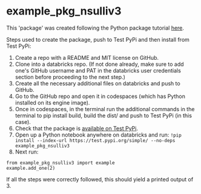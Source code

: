# example_pkg_nsulliv3
This 'package' was created following the Python package tutorial [here](https://packaging.python.org/en/latest/tutorials/packaging-projects/).

Steps used to create the package, push to Test PyPi and then install from Test PyPi:
1. Create a repo with a README and MIT license on GitHub.
2. Clone into a databricks repo. (If not done already, make sure to add one's GitHub username and PAT in the databricks user credentials section before proceeding to the next step.)
3. Create all the necessary additional files on databricks and push to GitHub.
4. Go to the GitHub repo and open it in codespaces (which has Python installed on its engine image).
5. Once in codespaces, in the terminal run the additional commands in the terminal to pip install build, build the dist/ and push to Test PyPi (in this case).
6. Check that the package is [available on Test PyPi](https://test.pypi.org/project/example-pkg-nsulliv3/).
7. Open up a Python notebook anywhere on databricks and run: `!pip install --index-url https://test.pypi.org/simple/ --no-deps example_pkg_nsulliv3`
8. Next run: 
```
from example_pkg_nsulliv3 import example
example.add_one(2)
```

If all the steps were correctly followed, this should yield a printed output of 3.
